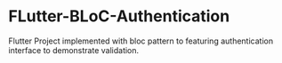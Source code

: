 # FLutter-BLoC-Authentication
Flutter Project implemented with bloc pattern to featuring authentication interface to demonstrate validation.  
